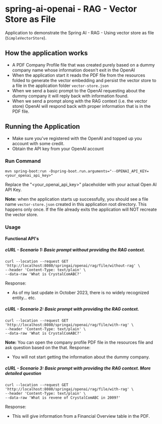 # spring-ai-openai - RAG - Vector Store as File
 
Application to demonstrate the Spring AI - RAG - Using vector store as file (`SimpleVectorStore`).

## How the application works
- A PDF Company Profile file that was created purely based on a dummy company name whose information doesn't exit in the OpenAI
- When the application start it reads the PDF file from the resources folded to generate the vector embedding and persist the vector store to a file in the application folder `vector-store.json`
- When we send a basic prompt to the OpenAI requesting about the dummy company it will reply back with information found.
- When we send a prompt along with the RAG context (i.e. the vector store) OpenAI will respond back with proper information that is in the PDF file.

## Running the Application 
- Make sure you've registered with the OpenAI and topped up you account with some credit.
- Obtain the API key from your OpenAI account

### Run Command
```
mvn spring-boot:run -Dspring-boot.run.arguments="--OPENAI_API_KEY=<your_openai_api_key>"
```
Replace the "<your_openai_api_key>" placeholder with your actual Open AI API Key.

**Note:** when the application starts up successfully, you should see a file name `vector-store.json` created in this application root directory. This happens only once. If the file already exits the application will NOT recreate the vector store.

### Usage

#### Functional API's
##### cURL - Scenario 1: Basic prompt without providing the RAG context.
```
curl --location --request GET 'http://localhost:8080/springai/openai/rag/file/without-rag' \
--header 'Content-Type: text/plain' \
--data-raw 'What is CrystalComABC?'
```
Response: 
- As of my last update in October 2023, there is no widely recognized entity... etc. 

##### cURL - Scenario 2: Basic prompt with providing the RAG context.
```
curl --location --request GET 'http://localhost:8080/springai/openai/rag/file/with-rag' \
--header 'Content-Type: text/plain' \
--data-raw 'What is CrystalComABC?'
```
**Note:** You can open the company profile PDF file in the resources file and ask question based on the that.
Response:
- You will not start getting the information about the dummy company. 

##### cURL - Scenario 3: Basic prompt with providing the RAG context. More detailed question
```
curl --location --request GET 'http://localhost:8080/springai/openai/rag/file/with-rag' \
--header 'Content-Type: text/plain' \
--data-raw 'What is revene of CrystalComABC in 2009?'
```
Response:
- This will give information from a Financial Overview table in the PDF. 
